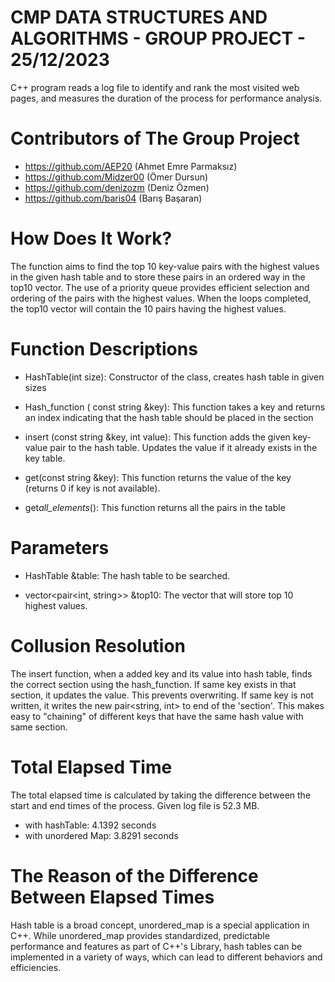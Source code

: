 # CMP DATA STRUCTURES AND ALGORITHMS - GROUP PROJECT - 25/12/2023

C++ program reads a log file to identify and rank the most visited web pages, and measures the duration of the process for performance analysis.

# Contributors of The Group Project

- https://github.com/AEP20 (Ahmet Emre Parmaksız)
- https://github.com/Midzer00 (Ömer Dursun)
- https://github.com/denizozm (Deniz Özmen)
- https://github.com/baris04 (Barış Başaran)

# How Does It Work?

The function aims to find the top 10 key-value pairs with the highest values in the given hash table and to store these pairs in an ordered way in the top10 vector. The use of a priority queue provides efficient selection and ordering of the pairs with the highest values. When the loops completed, the top10 vector will contain the 10 pairs having the highest values.

# Function Descriptions

- HashTable(int size):
  Constructor of the class, creates hash table in given sizes

- Hash_function ( const string &key):
  This function takes a key and returns an index indicating that the hash table should be placed in the section

- insert (const string &key, int value):
  This function adds the given key-value pair to the hash table.
  Updates the value if it already exists in the key table.

- get(const string &key):
  This function returns the value of the key (returns 0 if key is not available).

- get*all_elements*():
  This function returns all the pairs in the table

# Parameters

- HashTable &table:
  The hash table to be searched.

- vector<pair<int, string>> &top10:
  The vector that will store top 10 highest values.

# Collusion Resolution

The insert function, when a added key and its value into hash table, finds the correct section using the hash_function. If same key exists in that section, it updates the value. This prevents overwriting. If same key is not written, it writes the new pair<string, int> to end of the 'section'. This makes easy to "chaining" of different keys that have the same hash value with same section.

# Total Elapsed Time

The total elapsed time is calculated by taking the difference between the start and end times of the process. Given log file is 52.3 MB.

- with hashTable: 4.1392 seconds
- with unordered Map: 3.8291 seconds

# The Reason of the Difference Between Elapsed Times

Hash table is a broad concept, unordered_map is a special application in C++. While unordered_map provides standardized, predictable performance and features as part of C++'s Library, hash tables can be implemented in a variety of ways, which can lead to different behaviors and efficiencies.
